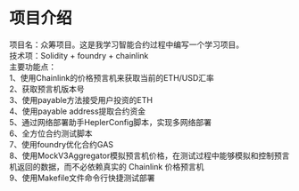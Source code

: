 # 项目介绍

项目名：众筹项目。这是我学习智能合约过程中编写一个学习项目。<br>
技术项：Solidity + foundry + chainlink<br>
主要功能点：<br>
1、使用Chainlink的价格预言机来获取当前的ETH/USD汇率<br>
2、获取预言机版本号<br>
3、使用payable方法接受用户投资的ETH<br>
4、使用payable address提取合约资金<br>
5、通过网络部署助手HeplerConfig脚本，实现多网络部署<br>
6、全方位合约测试脚本<br>
7、使用foundry优化合约GAS<br>
8、使用MockV3Aggregator模拟预言机价格，在测试过程中能够模拟和控制预言机返回的数据，而不必依赖真实的 Chainlink 价格预言机<br>
9、使用Makefile文件命令行快捷测试部署<br>
